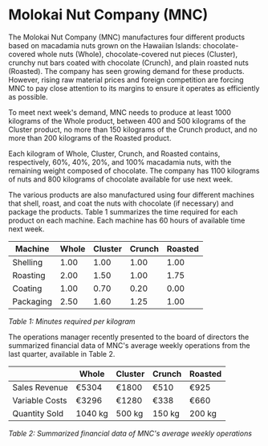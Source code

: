 # Molokai Nut Company (MNC)

The Molokai Nut Company (MNC) manufactures four different products based on macadamia nuts grown on the Hawaiian Islands: chocolate-covered whole nuts (Whole), chocolate-covered nut pieces (Cluster), crunchy nut bars coated with chocolate (Crunch), and plain roasted nuts (Roasted). The company has seen growing demand for these products. However, rising raw material prices and foreign competition are forcing MNC to pay close attention to its margins to ensure it operates as efficiently as possible.

To meet next week's demand, MNC needs to produce at least 1000 kilograms of the Whole product, between 400 and 500 kilograms of the Cluster product, no more than 150 kilograms of the Crunch product, and no more than 200 kilograms of the Roasted product.

Each kilogram of Whole, Cluster, Crunch, and Roasted contains, respectively, 60%, 40%, 20%, and 100% macadamia nuts, with the remaining weight composed of chocolate. The company has 1100 kilograms of nuts and 800 kilograms of chocolate available for use next week.

The various products are also manufactured using four different machines that shell, roast, and coat the nuts with chocolate (if necessary) and package the products. Table 1 summarizes the time required for each product on each machine. Each machine has 60 hours of available time next week.

| Machine      | Whole | Cluster | Crunch | Roasted |
|--------------|-------|---------|--------|---------|
| Shelling     | 1.00  | 1.00    | 1.00   | 1.00    |
| Roasting     | 2.00  | 1.50    | 1.00   | 1.75    |
| Coating      | 1.00  | 0.70    | 0.20   | 0.00    |
| Packaging    | 2.50  | 1.60    | 1.25   | 1.00    |

*Table 1: Minutes required per kilogram*

The operations manager recently presented to the board of directors the summarized financial data of MNC's average weekly operations from the last quarter, available in Table 2.

|                | Whole  | Cluster | Crunch | Roasted |
|----------------|--------|---------|--------|---------|
| Sales Revenue  | €5304  | €1800   | €510 | €925   |
| Variable Costs | €3296  | €1280   | €338  | €660   |
| Quantity Sold  | 1040 kg| 500 kg  | 150 kg | 200 kg  |

*Table 2: Summarized financial data of MNC's average weekly operations*
